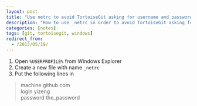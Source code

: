 ```yaml
---
layout: post
title: "Use netrc to avoid TortoiseGit asking for username and password"
description: "How to use _netrc in order to avoid TortoiseGit asking for username and password."
categories: [notes]
tags: [git, tortoisegit, windows]
redirect_from:
  - /2013/05/19/
---
```

1. Open `%USERPROFILE%` from Windows Explorer
2. Create a new file with name `_netrc`
3. Put the following lines in

> machine github.com<br />
> login yizeng<br />
> password the_password